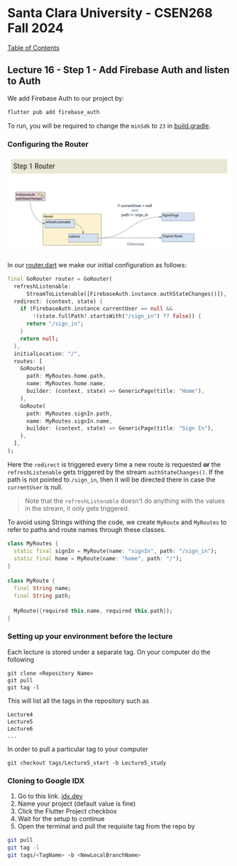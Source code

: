 # Santa Clara University - CSEN268 Fall 2024

[Table of Contents](/toc.md)


## Lecture 16 - Step 1 - Add Firebase Auth and listen to Auth 
We add Firebase Auth to our project by:
```zsh
flutter pub add firebase_auth
```
To run, you will be required to change the `minSdk` to `23` in [build.gradle](/android/app/build.gradle).

### Configuring the Router

![Step 1](/assets/images/Auth_Step1.png)

In our [router.dart](/lib/navigation/router.dart) we make our initial configuration as follows:
```dart
final GoRouter router = GoRouter(
  refreshListenable:
      StreamToListenable([FirebaseAuth.instance.authStateChanges()]),
  redirect: (context, state) {
    if (FirebaseAuth.instance.currentUser == null &&
        !(state.fullPath?.startsWith("/sign_in") ?? false)) {
      return "/sign_in";
    }
    return null;
  },
  initialLocation: "/",
  routes: [
    GoRoute(
      path: MyRoutes.home.path,
      name: MyRoutes.home.name,
      builder: (context, state) => GenericPage(title: "Home"),
    ),
    GoRoute(
      path: MyRoutes.signIn.path,
      name: MyRoutes.signIn.name,
      builder: (context, state) => GenericPage(title: "Sign In"),
    ),
  ],
);
```
Here the `redirect` is triggered every time a new route is requested **or** the `refreshListenable` gets triggered by the stream `authStateChanges()`. If the path is not pointed to `/sign_in`, then it will be directed there in case the `currentUser` is null.
> Note that the `refreshListenable` doesn't do anything with the values in the stream, it only gets triggered.

To avoid using Strings withing the code, we create `MyRoute` and `MyRoutes` to refer to paths and route names through these classes.
```dart
class MyRoutes {
  static final signIn = MyRoute(name: "signIn", path: "/sign_in");
  static final home = MyRoute(name: "home", path: "/");
}

class MyRoute {
  final String name;
  final String path;

  MyRoute({required this.name, required this.path});
}
```

### Setting up your environment before the lecture

Each lecture is stored under a separate tag. On your computer do the following

    git clone <Repository Name>
    git pull
    git tag -l

This will list all the tags in the repository such as

    Lecture4
    Lecture5
    Lecture6
    ...

In order to pull a particular tag to your computer

    git checkout tags/Lecture5_start -b Lecture5_study

### Cloning to Google IDX

1. Go to this link. [idx.dev](https://idx.google.com/import?url=https://github.com/mehmetartun/CSEN268-F24)
2. Name your project (default value is fine)
3. Click the Flutter Project checkbox
4. Wait for the setup to continue
5. Open the terminal and pull the requisite tag from the repo by
```zsh
git pull
git tag -l
git tags/<TagName> -b <NewLocalBranchName>
```



